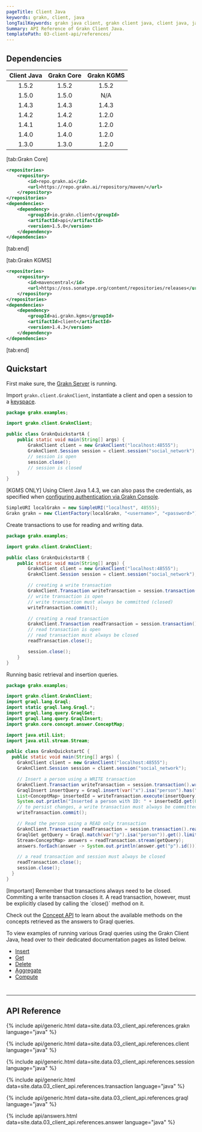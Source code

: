 ```yaml
---
pageTitle: Client Java
keywords: grakn, client, java
longTailKeywords: grakn java client, grakn client java, client java, java client
Summary: API Reference of Grakn Client Java.
templatePath: 03-client-api/references/
---
```


## Dependencies

| Client Java | Grakn Core | Grakn KGMS |
| :---------: | :--------: | :--------: |
| 1.5.2       | 1.5.2      | 1.5.2      |
| 1.5.0       | 1.5.0      | N/A        |
| 1.4.3       | 1.4.3      | 1.4.3      |
| 1.4.2       | 1.4.2      | 1.2.0      |
| 1.4.1       | 1.4.0      | 1.2.0      |
| 1.4.0       | 1.4.0      | 1.2.0      |
| 1.3.0       | 1.3.0      | 1.2.0      |

<div class="tabs dark">

[tab:Grakn Core]
```xml
<repositories>
    <repository>
        <id>repo.grakn.ai</id>
        <url>https://repo.grakn.ai/repository/maven/</url>
    </repository>
</repositories>
<dependencies>
    <dependency>
        <groupId>io.grakn.client</groupId>
        <artifactId>api</artifactId>
        <version>1.5.0</version>
    </dependency>
</dependencies>
```
[tab:end]

[tab:Grakn KGMS]
```xml
<repositories>
    <repository>
        <id>mavencentral</id>
        <url>https://oss.sonatype.org/content/repositories/releases</url>
    </repository>
</repositories>
<dependencies>
    <dependency>
        <groupId>ai.grakn.kgms</groupId>
        <artifactId>client</artifactId>
        <version>1.4.3</version>
    </dependency>
</dependencies>
```
[tab:end]

</div>

## Quickstart
First make sure, the [Grakn Server](/docs/running-grakn/install-and-run#start-the-grakn-server) is running.

Import `grakn.client.GraknClient`, instantiate a client and open a session to a [keyspace](../06-management/01-keyspace.md).

<!-- test-example GraknQuickstartA.java -->
```java
package grakn.examples;

import grakn.client.GraknClient;

public class GraknQuickstartA {
    public static void main(String[] args) {
        GraknClient client = new GraknClient("localhost:48555");
        GraknClient.Session session = client.session("social_network");
        // session is open
        session.close();
        // session is closed
    }
}
```

[KGMS ONLY] Using Client Java 1.4.3, we can also pass the credentials, as specified when [configuring authentication via Grakn Console](../06-management/02-users.md).

<!-- test-ignore -->
```java
SimpleURI localGrakn = new SimpleURI("localhost", 48555);
Grakn grakn = new ClientFactory(localGrakn, "<username>", "<password>").client();
```

Create transactions to use for reading and writing data.

<!-- test-example GraknQuickstartB.java -->
```java
package grakn.examples;

import grakn.client.GraknClient;

public class GraknQuickstartB {
    public static void main(String[] args) {
        GraknClient client = new GraknClient("localhost:48555");
        GraknClient.Session session = client.session("social_network");

        // creating a write transaction
        GraknClient.Transaction writeTransaction = session.transaction().write();
        // write transaction is open
        // write transaction must always be committed (closed)
        writeTransaction.commit();

        // creating a read transaction
        GraknClient.Transaction readTransaction = session.transaction().read();
        // read transaction is open
        // read transaction must always be closed
        readTransaction.close();

        session.close();
    }
}

```

Running basic retrieval and insertion queries.

<!-- test-example GraknQuickstartC.java -->
```java
package grakn.examples;

import grakn.client.GraknClient;
import graql.lang.Graql;
import static graql.lang.Graql.*;
import graql.lang.query.GraqlGet;
import graql.lang.query.GraqlInsert;
import grakn.core.concept.answer.ConceptMap;

import java.util.List;
import java.util.stream.Stream;

public class GraknQuickstartC {
  public static void main(String[] args) {
    GraknClient client = new GraknClient("localhost:48555");
    GraknClient.Session session = client.session("social_network");

    // Insert a person using a WRITE transaction
    GraknClient.Transaction writeTransaction = session.transaction().write();
    GraqlInsert insertQuery = Graql.insert(var("x").isa("person").has("email", "x@email.com"));
    List<ConceptMap> insertedId = writeTransaction.execute(insertQuery);
    System.out.println("Inserted a person with ID: " + insertedId.get(0).get("x").id());
    // to persist changes, a write transaction must always be committed (closed)
    writeTransaction.commit();

    // Read the person using a READ only transaction
    GraknClient.Transaction readTransaction = session.transaction().read();
    GraqlGet getQuery = Graql.match(var("p").isa("person")).get().limit(10);
    Stream<ConceptMap> answers = readTransaction.stream(getQuery);
    answers.forEach(answer -> System.out.println(answer.get("p").id()));

    // a read transaction and session must always be closed
    readTransaction.close();
    session.close();
  }
}

```
<div class="note">
[Important]
Remember that transactions always need to be closed. Commiting a write transaction closes it. A read transaction, however, must be explicitly clased by calling the `close()` method on it.
</div>

Check out the [Concept API](../04-concept-api/00-overview.md) to learn about the available methods on the concepts retrieved as the answers to Graql queries.

To view examples of running various Graql queries using the Grakn Client Java, head over to their dedicated documentation pages as listed below.

- [Insert](../11-query/03-insert-query.md)
- [Get](../11-query/02-get-query.md)
- [Delete](../11-query/04-delete-query.md)
- [Aggregate](../11-query/06-aggregate-query.md)
- [Compute](../11-query/07-compute-query.md)

<hr style="margin-top: 40px;" />

## API Reference

{% include api/generic.html data=site.data.03_client_api.references.grakn language="java" %}

{% include api/generic.html data=site.data.03_client_api.references.client language="java" %}

{% include api/generic.html data=site.data.03_client_api.references.session language="java" %}

{% include api/generic.html data=site.data.03_client_api.references.transaction language="java" %}

{% include api/generic.html data=site.data.03_client_api.references.graql language="java" %}

{% include api/answers.html data=site.data.03_client_api.references.answer language="java" %}

